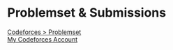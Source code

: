 # Problemset & Submissions

[Codeforces > Problemset](https://codeforces.com/problemset)
\
[My Codeforces Account](https://codeforces.com/profile/seydanurdemir)
